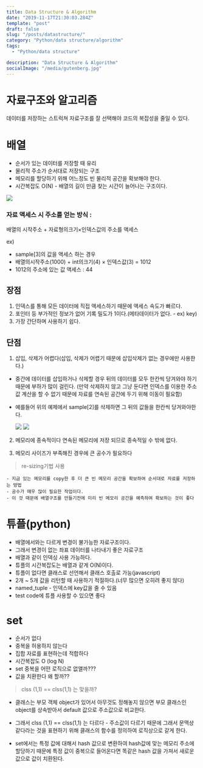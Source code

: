 ```yaml
---
title: Data Structure & Algorithm
date: "2019-11-17T21:30:03.284Z"
template: "post"
draft: false
slug: "/posts/datastructure/"
category: "Python/data structure/algorithm"
tags:
  - "Python/data structure"

description: "Data Structure & Algorithm"
socialImage: "/media/gutenberg.jpg"
---
```


# 자료구조와 알고리즘

데이터를 저장하는 스트럭쳐
자료구조를 잘 선택해야 코드의 복잡성을 줄일 수 있다.

# 배열

- 순서가 있는 데이터를 저장할 때 유리
- 물리적 주소가 순서대로 저장되는 구조
- 메모리를 할당하기 위해 어느정도 빈 물리적 공간을 확보해야 한다.
- 시간복잡도 O(N) - 배열의 길이 만큼 찾는 시간이 늘어나는 구조이다.

![](https://t1.daumcdn.net/cfile/tistory/992BD84F5B230A4425)

### 자료 액세스 시 주소를 얻는 방식 :

배열의 시작주소 + 자료형의크기×인덱스값의 주소를 액세스

ex)

- sample[3]의 값을 액세스 하는 경우
- 배열의시작주소(1000) + int의크기(4) × 인덱스값(3) = 1012
- 1012의 주소에 있는 값 액세스 : 44

## 장점

1. 인덱스를 통해 모든 데이터에 직접 액세스하기 때문에 액세스 속도가 빠르다.
2. 포인터 등 부가적인 정보가 없어 기록 밀도가 1이다.(메타데이터가 없다. - ex) key)
3. 가장 간단하며 사용하기 쉽다.

## 단점

1. 삽입, 삭제가 어렵다(삽입, 삭제가 어렵기 때문에 삽입삭제가 없는 경우에만 사용한다.)

- 중간에 데이터를 삽입하거나 삭제할 경우
  뒤의 데이터를 모두 한칸씩 당겨와야 하기 때문에 부하가 많이 걸린다.
  (만약 삭제하지 않고 그냥 둔다면 인덱스를 이용한 주소값 계산을 할 수 없기 때문에 자료를 연속된 공간에 두기 위해 이동이 필요함)

- 예를들어 위의 예제에서 sample[2]를 삭제하면 그 뒤의 값들을 한칸씩 당겨와야한다.

  ![](https://t1.daumcdn.net/cfile/tistory/997BDF375B230ED928)
  ![](https://t1.daumcdn.net/cfile/tistory/99B8E5375B230EE732)

2. 메모리에 종속적이다
   연속된 메모리에 저장 되므로 종속적일 수 밖에 없다.

3. 메모리 사이즈가 부족해진 경우에 큰 공수가 필요하다

> re-sizing기법 사용

    - 지금 있는 메모리를 copy한 후 더 큰 빈 메모리 공간을 확보하여 순서대로 자료를 저장하는 방법
    - 공수가 매우 많이 필요한 작업이다.
    - 이 것 때문에 배열구조를 만들기전에 미리 빈 메모리 공간을 예측하여 확보하는 것이 좋다

# 튜플(python)

- 배열에서와는 다르게 변경이 불가능한 자료구조이다.
- 그래서 변경이 없는 좌표 데이터를 나타내기 좋은 자료구조
- 배열과 같이 인덱싱 사용 가능하다.
- 튜플의 시간복잡도는 배열과 같게 O(N)이다.
- 튜플이 없다면 클래스로 선언해서 클래스 호출로 가능(javascript)
- 2개 ~ 5개 값을 리턴할 때 사용하기 적절하다.(너무 많으면 오히려 좋지 않다)
- named_tuple - 인덱스에 key값을 줄 수 있음
- test code에 튜플 사용할 수 있으면 좋다

# set

- 순서가 없다
- 중복을 허용하지 않는다
- 집합 자료를 표현하는데 적합하다
- 시간복잡도 O (log N)
- set 중복을 어떤 로직으로 없앨까???
- 값을 치환한다 왜 할까??

> clss (1,1) == clss(1,1) 는 맞을까?

- 클래스는 부모 객체 object가 있어서 아무것도 정해놓지 않으면 부모 클래스인 object를 상속받아서 default 값으로 주소값으로 비교한다.

- 그래서 clss (1,1) == clss(1,1) 는 다르다 - 주소값이 다르기 때문에 그래서 문맥상 같다라는 것을 표현하기 위해 클래스의 함수를 정의하여 로직상으로 같게 한다.

- set에서는 특정 값에 대해서 hash 값으로 변환하여 hash값에 맞는 메모리 주소에 할당하기 때문에 특정 값이 중복으로 들어온다면 똑같은 hash 값을 가져서 새로운 값으로 값이 치환된다.
